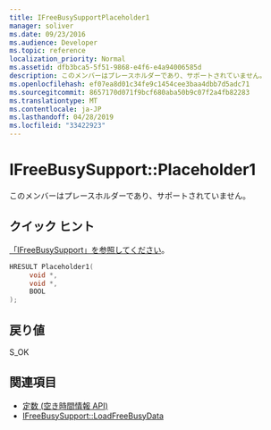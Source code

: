 ```yaml
---
title: IFreeBusySupportPlaceholder1
manager: soliver
ms.date: 09/23/2016
ms.audience: Developer
ms.topic: reference
localization_priority: Normal
ms.assetid: dfb3bca5-5f51-9868-e4f6-e4a94006585d
description: このメンバーはプレースホルダーであり、サポートされていません。
ms.openlocfilehash: ef07ea8d01c34fe9c1454cee3baa4dbb7d5adc71
ms.sourcegitcommit: 8657170d071f9bcf680aba50b9c07f2a4fb82283
ms.translationtype: MT
ms.contentlocale: ja-JP
ms.lasthandoff: 04/28/2019
ms.locfileid: "33422923"
---
```

# <a name="ifreebusysupportplaceholder1"></a>IFreeBusySupport::Placeholder1

このメンバーはプレースホルダーであり、サポートされていません。
  
## <a name="quick-info"></a>クイック ヒント

[「IFreeBusySupport」を参照してください](ifreebusysupport.md)。
  
```cpp
HRESULT Placeholder1( 
     void *,  
     void *, 
     BOOL  
);

```

## <a name="return-values"></a>戻り値

S_OK
  
## <a name="see-also"></a>関連項目

- [定数 (空き時間情報 API)](constants-free-busy-api.md)
- [IFreeBusySupport::LoadFreeBusyData](ifreebusysupport-loadfreebusydata.md)

